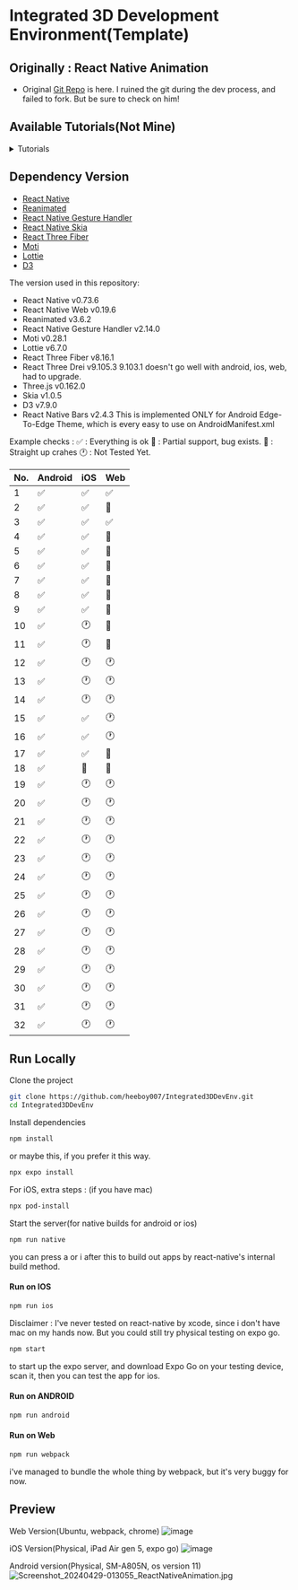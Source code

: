 # Integrated 3D Development Environment(Template)

## Originally : React Native Animation

- Original [Git Repo](https://github.com/Rakha112/react-native-animation/) is here.
I ruined the git during the dev process, and failed to fork. But be sure to check on him!

## Available Tutorials(Not Mine)

<details>
    <summary>Tutorials</summary>
  
  This repository is a collection of results from the React Native Animation Tutorial on his YouTube Channel [Rakha Wibowo](https://www.youtube.com/@rakhawibowo) 
  
- [React Native Custom Switch Using Reanimated 2](https://youtu.be/qDI5SQAb0vI)
- [React Native Custom Animated Check Box Component Using SVG and Reanimated 2](https://youtu.be/8aax8SU0F2w)
- [React Native Custom Image Carousel with Pagination and Auto Play using Reanimated 2](https://youtu.be/1XDMJI93p0I)
- [React Native Bottom Sheet with Back Drop from Scratch using Reanimated 2 and Gesture Handler](https://youtu.be/r_cng3a6K70)
- [React Native Custom Range Slider using Reanimated 2](https://youtu.be/sZ0BDG9PAd4)
- [React Native FlatList Grid or FlatList Columns With Reveal Animation Using Moti](https://youtu.be/wFHPaBugFsQ)
- [React Native Onboarding Screen Using Reanimated 2](https://youtu.be/b9uLJJ3aNjU)
- [React Native Custom Swipeable Toast From Scratch](https://youtu.be/M2v7vsHcjHk)
- [React Native Stack Carousel](https://youtu.be/nmcsDXwUDlI)
- [React Native Accordion](https://youtu.be/qjsNgjXxK24)
- [React Native Floating Action Button](https://youtu.be/CSQLCAx-tG0)
- [React Native Onboarding Screen ( Change Color ) Using Reanimated](https://youtu.be/E-y4lCQF6_I)
- [React Native 3D Onboarding Screen Using Reanimated and React Three Fiber](https://youtu.be/zs-K4AMRoa0)
- [React Native Scrollable Bottom Sheet with Back Drop using Reanimated and Gesture Handler](https://youtu.be/kWrC4i0DorE)
- [React Native 3D Loading 3D Model Using React Three Fiber and Drei](https://youtu.be/O8q8H9c9XZ4)
- [React Native 3D Character With Animation](https://youtu.be/SP0O5o9BJVA)
- [React Native Shared Element Transition With Reanimated 3](https://youtu.be/fNIIaUUac7k)
- [React Native Custom Drawer With Reanimated 3 and Gesture Handler From Scratch](https://youtu.be/bwHh-qTjU1g)
- [React Native Animated Donut Chart using Reanimated 3 and Skia](https://youtu.be/Zgz1baxJslg)
- [React Native Animated Circular Progress Bar With Reanimated 3 and Skia](https://youtu.be/Uohkd-cef8E)
- [React Native Onboarding Screen (Masking) With Reanimated 3 and Skia](https://youtu.be/XYbVTgDym-U)
- [React Native 3D Shop App UI With React Three Fiber - ThreeJs](https://youtu.be/quVWBfqwPBA)
- [React Native Carousel With Pagination, Auto Play and Infinite Loop](https://youtu.be/iqBJ1021m0s)
- [React Native Dark Mode Switch](https://youtu.be/18Gzlh_HTRw)
- [React Native Animated Onboarding Screen (Inspired By Cuberto)](https://youtu.be/lcqS8uSpHLI)
- [React Native Card Swipe With Reanimated And Gesture Handler From Scratch](https://youtu.be/-JoQ5Y_unl8)
- [React Native Bar Chart With Skia And Reanimated From Scratch](https://youtu.be/vIuPJ_KDEz4)
- [React Native Custom Carousel with Reanimated 3](https://youtu.be/5OkYf2yyrXs)
- [React Native Line Chart With Reanimated 3, Skia and D3 From Scratch!!!](https://youtu.be/Wk51crQuqv4)
  
</details>

## Dependency Version

- [React Native](https://reactnative.dev/)
- [Reanimated](https://docs.swmansion.com/react-native-reanimated/)
- [React Native Gesture Handler](https://docs.swmansion.com/react-native-gesture-handler/docs/)
- [React Native Skia](https://shopify.github.io/react-native-skia/)
- [React Three Fiber](https://github.com/lottie-react-native/lottie-react-native)
- [Moti](https://moti.fyi/)
- [Lottie](https://github.com/lottie-react-native/lottie-react-native)
- [D3](https://d3js.org/)

The version used in this repository:

- React Native v0.73.6
- React Native Web v0.19.6
- Reanimated v3.6.2
- React Native Gesture Handler v2.14.0
- Moti v0.28.1
- Lottie v6.7.0
- React Three Fiber v8.16.1
- React Three Drei v9.105.3
9.103.1 doesn't go well with android, ios, web, had to upgrade.
- Three.js v0.162.0
- Skia v1.0.5
- D3 v7.9.0
- React Native Bars v2.4.3
This is implemented ONLY for Android Edge-To-Edge Theme, which is every easy to use on AndroidManifest.xml

Example checks :
✅ : Everything is ok
🔶 : Partial support, bug exists.
🚫 : Straight up crahes
🕐 : Not Tested Yet.

| No.            | Android       | iOS           | Web            |
| -------------- | ------------- | ------------- | -------------- |
| 1 | ✅ | ✅ | ✅ |
| 2 | ✅ | ✅ | 🔶 |
| 3 | ✅ | ✅ | ✅ |
| 4 | ✅ | ✅ | 🔶 |
| 5 | ✅ | ✅ | 🔶 |
| 6 | ✅ | ✅ | 🔶 |
| 7 | ✅ | ✅ | 🔶 |
| 8 | ✅ | ✅ | 🔶 |
| 9 | ✅ | ✅ | 🔶 |
| 10 | ✅ | 🕐 | 🔶 |
| 11 | ✅ | 🕐 | 🚫 |
| 12 | ✅ | 🕐 | 🕐 |
| 13 | ✅ | 🕐 | 🕐 |
| 14 | ✅ | 🕐 | 🕐 |
| 15 | ✅ | ✅ | 🕐 |
| 16 | ✅ | ✅ | 🕐 |
| 17 | ✅ | ✅ | 🚫 |
| 18 | ✅ | 🔶 | 🚫 |
| 19 | ✅ | 🕐 | 🕐 |
| 20 | ✅ | 🕐 | 🕐 |
| 21 | ✅ | 🕐 | 🕐 |
| 22 | ✅ | 🕐 | 🕐 |
| 23 | ✅ | 🕐 | 🕐 |
| 24 | ✅ | 🕐 | 🕐 |
| 25 | ✅ | 🕐 | 🕐 |
| 26 | ✅ | 🕐 | 🕐 |
| 27 | ✅ | 🕐 | 🕐 |
| 28 | ✅ | 🕐 | 🕐 |
| 29 | ✅ | 🕐 | 🕐 |
| 30 | ✅ | 🕐 | 🕐 |
| 31 | ✅ | 🕐 | 🕐 |
| 32 | ✅ | 🕐 | 🕐 |

## Run Locally

Clone the project

```bash
git clone https://github.com/heeboy007/Integrated3DDevEnv.git
cd Integrated3DDevEnv
```

Install dependencies

```bash
npm install
```
or maybe this, if you prefer it this way.
```bash
npx expo install
```

For iOS, extra steps : (if you have mac)
```bash
npx pod-install
```

Start the server(for native builds for android or ios)
```bash
npm run native
```
you can press a or i after this to build out apps by react-native's internal build method.

#### Run on IOS

```bash
npm run ios
```
Disclaimer : I've never tested on react-native by xcode, since i don't have mac on my hands now.
But you could still try physical testing on expo go.

```bash
npm start
```
to start up the expo server, and download Expo Go on your testing device,
scan it, then you can test the app for ios.

#### Run on ANDROID

```bash
npm run android
```

#### Run on Web

```bash
npm run webpack
```
i've managed to bundle the whole thing by webpack, but it's very buggy for now.



## Preview

Web Version(Ubuntu, webpack, chrome)
![image](https://github.com/heeboy007/Integrated3DDevEnv/assets/41155496/5ba456d2-cd33-4183-9582-8b650eff60d3)

iOS Version(Physical, iPad Air gen 5, expo go)
![image](https://github.com/heeboy007/Integrated3DDevEnv/assets/41155496/32684b23-b764-41ea-ac3b-22f922756af6)

Android version(Physical, SM-A805N, os version 11)
![Screenshot_20240429-013055_ReactNativeAnimation.jpg](https://github.com/heeboy007/Integrated3DDevEnv/assets/41155496/10022775-84b3-4eae-82fa-adc2772615df)



